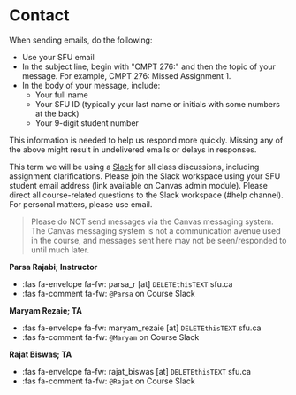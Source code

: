 # Contact

When sending emails, do the following:

- Use your SFU email
- In the subject line, begin with "CMPT 276:" and then the topic of your message. For example, CMPT 276: Missed Assignment 1.
- In the body of your message, include:
    - Your full name
    - Your SFU ID (typically your last name or initials with some numbers at the back)
    - Your 9-digit student number

This information is needed to help us respond more quickly. Missing any of the above might result in undelivered emails or delays in responses.

This term we will be using a [Slack](https://cmpt276-fall2024.slack.com) for all class discussions, including assignment clarifications. Please join the Slack workspace using your SFU student email address (link available on Canvas admin module). Please direct all course-related questions to the Slack workspace (#help channel). For personal matters, please use email. 

> Please do NOT send messages via the Canvas messaging system. The Canvas messaging system is not a communication avenue used in the course, and messages sent here may not be seen/responded to until much later.


**Parsa Rajabi; Instructor**
- :fas fa-envelope fa-fw: parsa_r [at] `DELETEthisTEXT` sfu.ca
- :fas fa-comment fa-fw: `@Parsa` on Course Slack

**Maryam Rezaie; TA**
- :fas fa-envelope fa-fw: maryam_rezaie [at] `DELETEthisTEXT` sfu.ca
- :fas fa-comment fa-fw: `@Maryam` on Course Slack

**Rajat Biswas; TA**
- :fas fa-envelope fa-fw: rajat_biswas [at] `DELETEthisTEXT` sfu.ca
- :fas fa-comment fa-fw: `@Rajat` on Course Slack

